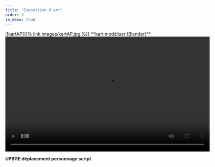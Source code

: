 ```yaml
---
title: "Exposition D'art"
order: 3
in_menu: true
---
```

<link rel="icon" href="images/lopos_icon.ico" type="image/x-icon">
![kartAP]({% link images/kartAP.jpg %})
**kart modéliser (Blender)** 

<video width="640" height="360" controls>
  <source src="{% link videos/upbge_player_script.mp4 %}" type="video/mp4">
</video>

**UPBGE déplacement personnage script**